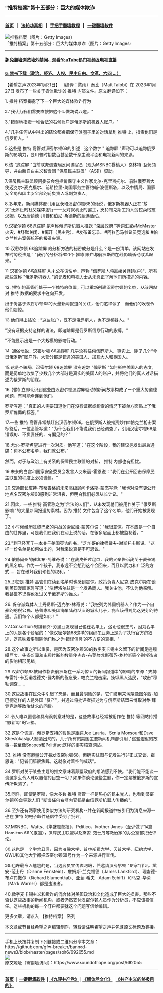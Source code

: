 ### “推特档案”第十五部分：巨大的媒体欺诈
------------------------

#### [首页](https://github.com/gfw-breaker/banned-news3/blob/master/README.md) &nbsp;&nbsp;|&nbsp;&nbsp; [法轮功真相](https://github.com/begood0513/basic/blob/master/README.md)  &nbsp;&nbsp;|&nbsp;&nbsp; [手把手翻墙教程](https://github.com/gfw-breaker/guides/wiki)  &nbsp;&nbsp;|&nbsp;&nbsp; [一键翻墙软件](https://github.com/gfw-breaker/nogfw/blob/master/README.md)  



<div><img alt="推特档案（图片：Getty Images）" src="https://img.soundofhope.org/2023-01/gettyimages-1242323294-1675201156906.jpg"/>
<br/><figcaption class="caption">
 「推特档案」第十五部分：巨大的媒体欺诈（图片：Getty Images）
</figcaption></div><hr/>

#### [ 🎬  免翻墙浏览墙外禁闻、观看YouTube热门视频及电视直播](https://github.com/gfw-breaker/HelloWorld)

#### [ 💥  禁书下载（政治、经济、人权、民主自由、文革、六四 ...）](https://github.com/gfw-breaker/books/blob/master/README.md)

<div><div class="Content__Wrapper sc-1bvya0-0 elmmKw article_body" itemprop="articleBody">
 <div id="post_place_1">
 </div>
 <p class="meta-top">
  <span class="meta">
   【希望之声2023年1月31日】
  </span>
  （编译：陈雨）泰比（Matt Taibbi）在
  <ok href="https://twitter.com/mtaibbi/status/1619029772977455105">
   2023年1月27日
  </ok>
  发布了一些关于媒体欺诈的
  <ok href="/term/1190">
   推特
  </ok>
  内部文件。原文翻译如下：
 </p>
 <p>
  1.
  <ok href="/term/1190">
   推特
  </ok>
  档案揭露了下一个巨大的媒体欺诈行为
 </p>
 <p>
  2."我认为我们需要直接把这个叫做胡说八道。"
 </p>
 <p>
  3."错误地指责一堆合法的右倾账户是俄罗斯的机器人账户。"
 </p>
 <p>
  4."几乎任何从中得出的结论都会把保守派圈子里的对话拿到
  <ok href="/term/1190">
   推特
  </ok>
  上，指责他们是俄罗斯人。"
 </p>
 <p>
  5.这些是
  <ok href="/term/1190">
   推特
  </ok>
  高管对汉密尔顿68的引述，这个数字 "
  <ok href="https://securingdemocracy.gmfus.org/hamilton-dashboard/ ">
   追踪屏
  </ok>
  "声称可以追踪俄罗斯的影响力，是川普时期数百甚至数千条主流平面和电视新闻的来源。
 </p>
 <p>
  6.该 "追踪屏 "由前联邦调查局反间谍官员（现为MSNBC撰稿人）克林特-瓦茨领导，并由新自由主义智囊团 "保障民主联盟"（ASD）资助。
 </p>
 <p>
  7.保障民主联盟顾问委员会包括新保守主义作家比尔-克里斯托尔、前驻俄罗斯大使迈克尔-麦克福尔、前希拉里-美国事务主管约翰-波德斯塔，以及中情局、国家安全局和国土安全部的前负责人或副负责人。
 </p>
 <p>
  8.多年来，新闻媒体都引用瓦茨和汉密尔顿68的话说，俄罗斯机器人正在“放大”无休止的社交媒体游行——反对叙利亚的罢工，支持福克斯主持人劳拉英格拉汉姆，以及唐纳德-川普和伯尼-桑德斯的竞选活动。
 </p>
 <p>
  9.汉密尔顿
  <ok href="/term/834036">
   68追踪屏
  </ok>
  是声称俄罗斯机器人推送 "深层政府 "等词汇或#McMaster火灾、#舒默关闭、#离开（民主党）、#发布备忘录、#阿拉巴马参议员竞选和 #帕克兰枪击案等标签的报道来源。
 </p>
 <p>
  10.汉密尔顿
  <ok href="/term/834036">
   68追踪屏
  </ok>
  的分析方法的秘密成分是什么？是一份清单。该网站在发布时的说法是："我们的分析将600个
  <ok href="/term/1190">
   推特
  </ok>
  账户与俄罗斯的在线影响活动联系起来。"
 </p>
 <p>
  11.汉密尔顿
  <ok href="/term/834036">
   68追踪屏
  </ok>
  从未公布该名单，声称 "俄罗斯人将直接关闭[账户]"。所有那些宣称 "俄罗斯机器人 "的记者和电视人士从未真正了解他们所描述的内容。
 </p>
 <p>
  12.
  <ok href="/term/1190">
   推特
  </ok>
  的高管们处于一个独特的位置，可以重新创建汉密尔顿的名单，从该网站对
  <ok href="/term/1190">
   推特
  </ok>
  数据的要求中逆向开发。
 </p>
 <p>
  出于对基于汉密尔顿68的大量新闻报道的关注，他们这样做了--而他们的发现令他们震惊。
 </p>
 <p>
  13.他们得出结论："这些账户，既不是俄罗斯人，也不是机器人。"
 </p>
 <p>
  "没有证据支持这样的说法，即追踪屏是俄罗斯信息行动的脉搏。"
 </p>
 <p>
  "不能显示出是一个大规模的影响行动。"
 </p>
 <p>
  14. 通俗地说，汉密尔顿
  <ok href="/term/834036">
   68追踪屏
  </ok>
  几乎没有任何俄罗斯人。事实上，除了几个“今日俄罗斯”账户外，大部分都是普通的美国人、加拿大人和英国人。
 </p>
 <p>
  15.这是个骗局。汉密尔顿
  <ok href="/term/834036">
   68追踪屏
  </ok>
  没有追踪 "俄罗斯 "如何影响美国人的态度，而是简单地收集了少数几个大部分是真实的美国人的账户，并将他们的真人对话描述为俄罗斯的阴谋。
 </p>
 <p>
  16.
  <ok href="/term/1190">
   推特
  </ok>
  立即认识到这些由汉密尔顿追踪屏驱动的新闻故事构成了一个重大的道德问题，有可能牵连到他们。
 </p>
 <p>
  罗斯写道："真正的人需要知道他们在没有证据或线索的情况下被单方面贴上了俄罗斯傀儡的标签。”
 </p>
 <p>
  17.一些
  <ok href="/term/1190">
   推特
  </ok>
  高管非常想赶出汉密尔顿68。在俄罗斯人被指责炒作#帕克兰枪击案标签后，一位高管写道："为什么我们不能说我们已经调查了，引用汉密尔顿68是错误的、不负责任的、有偏见的？"
 </p>
 <p>
  18.尤尔-罗斯希望进行一次对质。他写道："在这个阶段，我的建议是发出最后通牒：你不公布名单，我们就公布。”
 </p>
 <p>
  然而，对于与政治上有关系的保障民主联盟的对抗，
  <ok href="/term/1190">
   推特
  </ok>
  内部也有担忧。
 </p>
 <p>
  19.未来的白宫和国家安全委员会发言人艾米丽-霍恩说："我们在公开回击保障民主联盟的程度上必须谨慎。"
 </p>
 <p>
  20.交通部长皮特-布蒂吉格的未来高级顾问卡洛斯-蒙杰写道: "我也对没有更公开地点名汉密尔顿68感到非常沮丧，但明白我们必须从长计议。"
 </p>
 <p>
  21.因此，一些
  <ok href="/term/1190">
   推特
  </ok>
  高管称之为"合法的人们"，从未发现他们被用作关于 "俄罗斯影响 "的大量新闻报道的素材。因为
  <ok href="/term/1190">
   推特
  </ok>
  文件包含了这个名单，他们开始被发现了。
 </p>
 <p>
  22.小时候经历过黎巴嫩的内战的索尼娅-蒙苏尔说："我很震惊。在本应是一个自由的世界里，可是我们在我们在网上说的话，在很多层面上都被监视着。"
 </p>
 <p>
  23."我已经写了一本关于美国宪法的书，"芝加哥的律师戴夫-谢斯托卡斯说。"这样一份名单是如何做出的，对我来说真是不可思议。"
 </p>
 <p>
  24.俄勒冈州的雅各布-列维奇说："在我成长过程中，我的父亲告诉我关于麦卡锡的黑名单。作为一个孩子，我永远不会想到这个会回来，而且以武力和广泛的方式......旨在破坏我们珍视的权利。"
 </p>
 <p>
  25.即使是
  <ok href="/term/1190">
   推特
  </ok>
  高管们在读到名单时也感到震惊。政策负责人尼克-皮克尔斯在谈到英国漫画家时写道："浩博洛尔兹是一个发条商人。我关注他，不认为他亲俄。我甚至不记得他发过关于俄罗斯的推文。"
 </p>
 <p>
  26. 保守派媒体人士丹尼斯-迈克尔-林奇说："我被列为外国机器人？作为一个自豪的纳税公民、慈善家和美国海军陆战队员的诚实儿子，我应该得到比这更好的待遇。我们每个人都是如此！"
 </p>
 <p>
  27.Consortium的编辑乔-劳里亚发现自己也在名单上，这让他很生气，因为名单上的人是各个阶层的："像汉密尔顿68这样的组织在业务上是为了执行官方的叙述，这意味着要删除他们称之为‘错误信息’的不方便的真相。"
 </p>
 <p>
  28.这个故事之所以重要，是因为汉密尔顿68的数字麦卡锡主义留下的新闻足迹规模巨大。头条新闻和电视片断的数量使杰森-布莱尔或斯蒂芬-格拉斯等个别捏造者的影响相形见绌。
 </p>
 <p>
  29.汉密尔顿68被用作指责俄罗斯在一系列惊人的新闻报道中的影响的来源：支持布雷特-卡瓦诺或德文-努内斯的备忘录，帕克兰枪击案，操纵黑人选民，"攻击"穆勒调查......
 </p>
 <p>
  30.这些故事在民众中引起了恐惧，而且最阴险的是，它们被用来污蔑像图尔西-加巴德这样的人是外国 "资产"，并通过将批评者描述为与俄罗斯结盟来博取对乔·拜登竞选等政治诉求的同情。
 </p>
 <p>
  31.令人难以置信和具有讽刺意味的是，这些故事也经常被用作在
  <ok href="/term/1190">
   推特
  </ok>
  等网站传播 "假新闻"的证据。
 </p>
 <p>
  32.这是个谎言。俄罗斯支持的假象是跟踪Joe Lauria、Sonia Monsour和Dave Shestokas等人制造出来的。几乎所有的美国主要新闻机构都引用了这些虚假的故事--甚至像Snopes和Politifact这样的事实核查网站。
 </p>
 <p>
  33.
  <ok href="/term/1190">
   推特
  </ok>
  没有胆量公开揭发汉密尔顿68，但确实试图与记者进行非正式交谈。霍恩说："记者们都很焦躁。这就像对着空气喊话"。
 </p>
 <p>
  34.罗斯对关于某些主题的推文意味着颠覆政府的想法感到不快。"我们能不能谈一谈这多么令人难以置信的目空一切？如果你谈论这些主题，你一定是被俄罗斯的宣传所欺骗了。"
 </p>
 <p>
  35.同样，即使是罗斯，像大多数
  <ok href="/term/1190">
   推特
  </ok>
  高管一样是热心的民主党人，也看到汉密尔顿68会导致人们 "断言任何右倾内容都是由俄罗斯机器人传播的"。
 </p>
 <p>
  36.至少还有两家使用类似方法的研究机构--并在新闻报道中被引用为消息来源--也在
  <ok href="/term/1190">
   推特
  </ok>
  的电子邮件通信中受到了批评。
 </p>
 <p>
  37.MSNBC、Watts、《华盛顿邮报》、Politico、Mother Jones（至少做了14篇Hamilton 68的报道），保障民主联盟以及黛安-范士丹等政治家的办公室都拒绝评论。
 </p>
 <p>
  38.这也是一个学术丑闻，因为哈佛大学、普林斯顿大学、天普大学、纽约大学、GWU和其他大学都把汉密尔顿68号作为一个来源进行宣传。
 </p>
 <p>
  39.也许最令人尴尬的是，当选官员宣传该网站，并邀请汉密尔顿 "专家"作证。黛安-范士丹（Dianne Feinstein）、詹姆斯-兰克福德（James Lankford）、理查德-布卢门撒尔（Richard Blumenthal）、亚当-希夫（Adam Schiff）和马克-华纳（Mark Warner）都是违法者。
 </p>
 <p>
  40.数字麦卡锡主义和欺诈的混合体对美国政治和文化造成了巨大的损害。那些不否认这些故事的新闻机构，或者仍然支付汉密尔顿人员作为分析员，不应该被信任。这些机构的每一个订户都要就这个问题写信给编辑。
 </p>
 <p>
  更多文章，请点入
  <ok href="https://www.soundofhope.org/term/818616">
   【推特档案】
  </ok>
  系列
 </p>
 <p class="meta-btm">
  本文章或节目经希望之声编辑制作，转载请注明希望之声并包含原文标题及链接。
 </p>
</div>
</div>
<hr/>
手机上长按并复制下列链接或二维码分享本文章：<br/>
https://github.com/gfw-breaker/banned-news3/blob/master/pages/soh6/692055.md <br/>
<a href='https://github.com/gfw-breaker/banned-news3/blob/master/pages/soh6/692055.md'><img src='https://github.com/gfw-breaker/banned-news3/blob/master/pages/soh6/692055.md.png'/></a> <br/>
原文地址（需翻墙访问）：https://www.soundofhope.org/post/692055


------------------------
#### [首页](https://github.com/gfw-breaker/banned-news3/blob/master/README.md) &nbsp;|&nbsp; [一键翻墙软件](https://github.com/gfw-breaker/nogfw/blob/master/README.md) &nbsp;| [《九评共产党》](https://github.com/gfw-breaker/9ping.md/blob/master/README.md#九评之一评共产党是什么) | [《解体党文化》](https://github.com/gfw-breaker/jtdwh.md/blob/master/README.md) | [《共产主义的终极目的》](https://github.com/gfw-breaker/gczydzjmd.md/blob/master/README.md)


<img src='http://gfw-breaker.win/banned-news3/pages/soh6/692055.md' width='0px' height='0px'/>